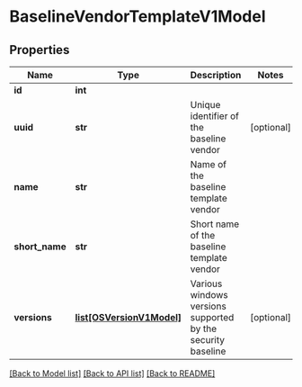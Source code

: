 # BaselineVendorTemplateV1Model

## Properties
Name | Type | Description | Notes
------------ | ------------- | ------------- | -------------
**id** | **int** |  | 
**uuid** | **str** | Unique identifier of the baseline vendor | [optional] 
**name** | **str** | Name of the baseline template vendor | 
**short_name** | **str** | Short name of the baseline template vendor | 
**versions** | [**list[OSVersionV1Model]**](OSVersionV1Model.md) | Various windows versions supported by the security baseline | [optional] 

[[Back to Model list]](../README.md#documentation-for-models) [[Back to API list]](../README.md#documentation-for-api-endpoints) [[Back to README]](../README.md)


